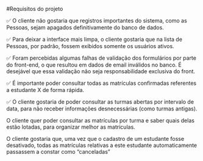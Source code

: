 #Requisitos do projeto

✅ O cliente não gostaria que registros importantes do sistema, como as Pessoas, sejam apagados definitivamente do banco de dados. 

✅ Para deixar a interface mais limpa, o cliente gostaria que na lista de Pessoas, por padrão, fossem exibidos somente os usuários ativos.

✅ Foram percebidas algumas falhas de validação dos formulários por parte do front-end, o que resultou em dados de email inválidos no banco. É desejável que essa validação não seja responsabilidade exclusiva do front.

✅ É importante poder consultar todas as matrículas confirmadas referentes a estudante X de forma rápida.

✅ O cliente gostaria de poder consultar as turmas abertas por intervalo de data, para não receber informações desnecessárias (como turmas antigas).

O cliente quer poder consultar as matrículas por turma e saber quais delas estão lotadas, para organizar melhor as matrículas.

O cliente gostaria que, uma vez que o cadastro de um estudante fosse desativado, todas as matrículas relativas a este estudante automaticamente passassem a constar como “canceladas”
